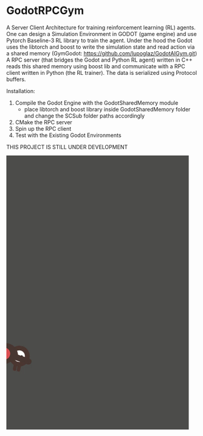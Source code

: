 # GodotRPCGym

A Server Client Architecture for training reinforcement learning (RL) agents.
One can design a Simulation Environment in GODOT (game engine) and use Pytorch Baseline-3 RL library to train the agent.
Under the hood the Godot uses the libtorch and boost to write the simulation state and read action via a shared memory (GymGodot: https://github.com/lupoglaz/GodotAIGym.git)
A RPC server (that bridges the Godot and Python RL agent) written in C++ reads this shared memory using boost lib and communicate with a RPC client written in Python (the RL trainer).
The data is serialized using Protocol buffers.

Installation:
1. Compile the Godot Engine with the GodotSharedMemory module
    - place libtorch and boost library inside GodotSharedMemory folder and change the SCSub folder paths accordingly
3. CMake the RPC server
4. Spin up the RPC client
5. Test with the Existing Godot Environments

THIS PROJECT IS STILL UNDER DEVELOPMENT 

![](smart_creep.gif)

